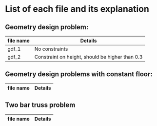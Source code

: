# List of each file and its explanation

## Geometry design problem:

| file name     | Details             |
| ------------- | -------------       |
| gdf_1         | No constraints      |
| gdf_2         | Constraint on height, should be higher than 0.3 |

## Geometry design problems with constant floor:

| file name     | Details             |
| ------------- | -------------       |


## Two bar truss problem
| file name     | Details             |
| ------------- | -------------       |
